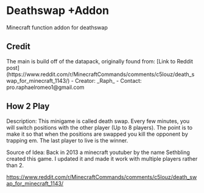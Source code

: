 # Deathswap +Addon
Minecraft function addon for deathswap

<h2>Credit</h2>
The main is build off of the datapack, originally found from: [Link to Reddit post](https://www.reddit.com/r/MinecraftCommands/comments/c5louz/death_swap_for_minecraft_1143/)
- Creator: _Raph_
- Contact: pro.raphaelromeo1@gmail.com


<h2>How 2 Play</h2>
Description: This minigame is called death swap. Every few minutes, you will switch positions with the other player (Up to 8 players). The point is to make it so that when
the positions are swapped you kill the opponent by trapping em. The last player to live is the winner.

Source of Idea: Back in 2013 a minecraft youtuber by the name Sethbling created this game. I updated it and made it work with multiple players rather than 2.

https://www.reddit.com/r/MinecraftCommands/comments/c5louz/death_swap_for_minecraft_1143/

